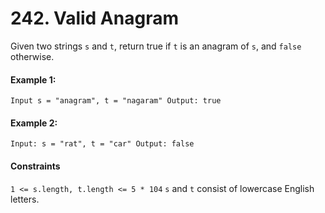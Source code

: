 # 242. Valid Anagram
Given two strings `s` and `t`, return true if `t` is an anagram of `s`, and `false` otherwise.

#### Example 1:
  `
  Input s = "anagram", t = "nagaram"
  Output: true
  `
#### Example 2:
`
Input: s = "rat", t = "car"
Output: false
`

#### Constraints
`1 <= s.length, t.length <= 5 * 104`
`s` and `t` consist of lowercase English letters.
